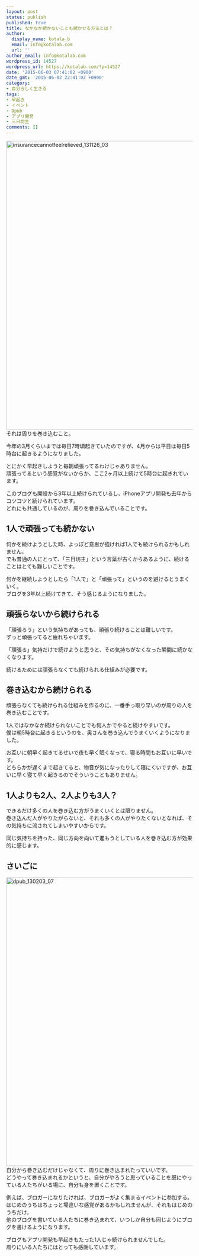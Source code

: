 ```yaml
---
layout: post
status: publish
published: true
title: なかなか続かないことも続かせる方法とは？
author:
  display_name: kotala_b
  email: info@kotalab.com
  url: ''
author_email: info@kotalab.com
wordpress_id: 14527
wordpress_url: https://kotalab.com/?p=14527
date: '2015-06-03 07:41:02 +0900'
date_gmt: '2015-06-02 22:41:02 +0900'
category:
- 自分らしく生きる
tags:
- 早起き
- イベント
- Dpub
- アプリ開発
- 三日坊主
comments: []
---
```

<p><img src="https://kotalab.com/wp-content/uploads/insurancecannotfeelrelieved_131126_03.jpg" alt="insurancecannotfeelrelieved_131126_03" width="780"　class="aligncenter size-full wp-image-10246" /><br />
それは周りを巻き込むこと。</p>
<p>今年の3月くらいまでは毎日7時頃起きていたのですが、4月からは平日は毎日5時台に起きるようになりました。</p>
<p>とにかく早起きしようと毎朝頑張ってるわけじゃありません。<br />
頑張ってるという感覚がないからか、ここ2ヶ月以上続けて5時台に起きれています。</p>
<p>このブログも開設から3年以上続けられているし、iPhoneアプリ開発も去年からコツコツと続けられています。<br />
どれにも共通しているのが、周りを巻き込んでいることです。<br />
<!--more--></p>
<h2>1人で頑張っても続かない</h2>
<p>何かを続けようとした時、よっぽど意思が強ければ1人でも続けられるかもしれません。<br />
でも普通の人にとって、「三日坊主」という言葉が古くからあるように、続けることはとても難しいことです。</p>
<p>何かを継続しようとしたら「1人で」と「頑張って」というのを避けるとうまくいく。<br />
ブログを3年以上続けてきて、そう感じるようになりました。</p>
<h2>頑張らないから続けられる</h2>
<p>「頑張ろう」という気持ちがあっても、頑張り続けることは難しいです。<br />
ずっと頑張ってると疲れちゃいます。</p>
<p>「頑張る」気持だけで続けようと思うと、その気持ちがなくなった瞬間に続かなくなります。</p>
<p>続けるためには<span class="b">頑張らなくても続けられる仕組み</span>が必要です。</p>
<h2>巻き込むから続けられる</h2>
<p>頑張らなくても続けられる仕組みを作るのに、一番手っ取り早いのが周りの人を巻き込むことです。</p>
<p>1人ではなかなか続けられないことでも何人かでやると続けやすいです。<br />
僕は朝5時台に起きるというのを、奥さんを巻き込んでうまくいくようになりました。</p>
<p>お互いに朝早く起きてるせいで夜も早く眠くなって、寝る時間もお互いに早いです。<br />
どちらかが遅くまで起きてると、物音が気になったりして寝にくいですが、お互いに早く寝て早く起きるのでそういうこともありません。</p>
<h2>1人よりも2人、2人よりも3人？</h2>
<p>できるだけ多くの人を巻き込む方がうまくいくとは限りません。<br />
巻き込んだ人がやりたがらないと、それも多くの人がやりたくないとなれば、その気持ちに流されてしまいやすいからです。</p>
<p><span class="b">同じ気持ちを持った、同じ方向を向いて進もうとしている人を巻き込む</span>方が効果的に感じます。</p>
<h2>さいごに</h2>
<p><img src="https://kotalab.com/wp-content/uploads/dpub_130203_07.jpg" alt="dpub_130203_07" width="780" class="aligncenter size-full wp-image-6009" /><br />
自分から巻き込むだけじゃなくて、周りに巻き込まれたっていいです。<br />
どうやって巻き込まれるかというと、自分がやろうと思っていることを既にやっている人たちがいる場に、自分も身を置くことです。</p>
<p>例えば、ブロガーになりたければ、ブロガーがよく集まるイベントに参加する。<br />
はじめのうちはちょっと場違いな感覚があるかもしれませんが、それもはじめのうちだけ。<br />
他のブログを書いている人たちに巻き込まれて、いつしか自分も同じようにブログを書けるようになります。</p>
<p>ブログもアプリ開発も早起きもたった1人じゃ続けられませんでした。<br />
周りにいる人たちにはとっても感謝しています。</p>
